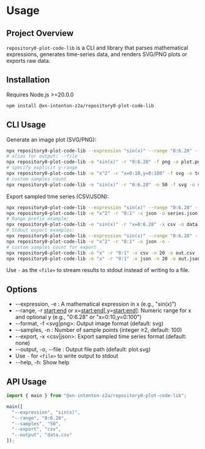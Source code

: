 # Usage

## Project Overview

`repository0-plot-code-lib` is a CLI and library that parses mathematical expressions, generates time-series data, and renders SVG/PNG plots or exports raw data.

## Installation

Requires Node.js >=20.0.0

```bash
npm install @xn-intenton-z2a/repository0-plot-code-lib
```

## CLI Usage

Generate an image plot (SVG/PNG):
```bash
npx repository0-plot-code-lib --expression "sin(x)" --range "0:6.28" --format svg --output plot.svg
# alias for output: --file
npx repository0-plot-code-lib -e "sin(x)" -r "0:6.28" -f png -o plot.png
# specify explicit y-range
npx repository0-plot-code-lib -e "x^2" -r "x=0:10,y=0:100" -f svg -o test.svg
# custom samples count
npx repository0-plot-code-lib -e "sin(x)" -r "0:6.28" -n 50 -f svg -o sample.svg
```

Export sampled time series (CSV/JSON):
```bash
npx repository0-plot-code-lib --expression "sin(x)" --range "0:6.28" --export csv --output data.csv
npx repository0-plot-code-lib -e "x^2" -r "0:1" -x json -o series.json
# Range prefix example:
npx repository0-plot-code-lib -e "sin(x)" -r "x=0:6.28" -x csv -o data.csv
# Stdout export examples:
npx repository0-plot-code-lib --expression "sin(x)" --range "0:6.28" --export csv --output -
npx repository0-plot-code-lib -e "x^2" -r "0:1" -x json -o -
# custom samples count for export
npx repository0-plot-code-lib -e "x" -r "0:1" -x csv -n 20 -o out.csv
npx repository0-plot-code-lib -e "x" -r "0:1" -x json -n 20 -o out.json
```

Use `-` as the `<file>` to stream results to stdout instead of writing to a file.

## Options

- --expression, -e <expr>: A mathematical expression in x (e.g., "sin(x)")
- --range, -r <start:end> or x=<start:end>[,y=<start:end>]: Numeric range for x and optional y (e.g., "0:6.28" or "x=0:10,y=0:100")
- --format, -f <svg|png>: Output image format (default: svg)
- --samples, -n <number>: Number of sample points (integer ≥2, default: 100)
- --export, -x <csv|json>: Export sampled time series format (default: none)
- --output, -o, --file <file>: Output file path (default: plot.svg)
- Use `-` for `<file>` to write output to stdout
- --help, -h: Show help

## API Usage

```js
import { main } from "@xn-intenton-z2a/repository0-plot-code-lib";

main([
  "--expression", "sin(x)",
  "--range", "0:6.28",
  "--samples", "50",
  "--export", "csv",
  "--output", "data.csv"
]);
```